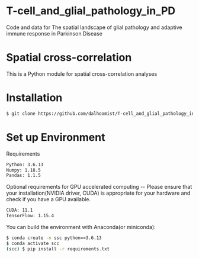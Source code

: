 # T-cell_and_glial_pathology_in_PD
Code and data for The spatial landscape of glial pathology and adaptive immune response in Parkinson Disease 

# Spatial cross-correlation
This is a Python module for spatial cross-correlation analyses

# Installation
```bash
$ git clone https://github.com/dalhoomist/T-cell_and_glial_pathology_in_PD.git
```

# Set up Environment
Requirements
```bash
Python: 3.6.13
Numpy: 1.18.5
Pandas: 1.1.5
```
Optional requirements for GPU accelerated computing
-- Please ensure that your installation(NVIDIA driver, CUDA) is appropriate for your hardware and check if you have a GPU available.
```bash
CUDA: 11.1
TensorFlow: 1.15.4
```
You can build the environment with Anaconda(or miniconda):
```bash
$ conda create -n ssc python==3.6.13
$ conda activate scc
(scc) $ pip install -r requirements.txt
```

